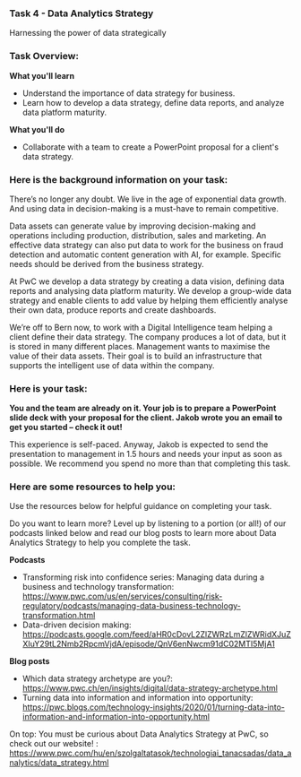 <h3>Task 4 - Data Analytics Strategy</h3>
Harnessing the power of data strategically

<h3>Task Overview:</h3>

<b>What you'll learn</b>

 - Understand the importance of data strategy for business.
 - Learn how to develop a data strategy, define data reports, and analyze data platform maturity.

<b>What you'll do</b>

 - Collaborate with a team to create a PowerPoint proposal for a client's data strategy.

<h3>Here is the background information on your task:</h3>
There’s no longer any doubt. We live in the age of exponential data growth. And using data in decision-making is a must-have to remain competitive.

Data assets can generate value by improving decision-making and operations including production, distribution, sales and marketing. An effective data strategy can also put data to work for the business on fraud detection and automatic content generation with AI, for example. Specific needs should be derived from the business strategy.

At PwC we develop a data strategy by creating a data vision, defining data reports and analysing data platform maturity. We develop a group-wide data strategy and enable clients to add value by helping them efficiently analyse their own data, produce reports and create dashboards.

We’re off to Bern now, to work with a Digital Intelligence team helping a client define their data strategy. The company produces a lot of data, but it is stored in many different places. Management wants to maximise the value of their data assets. Their goal is to build an infrastructure that supports the intelligent use of data within the company.

<h3>Here is your task:</h3>
<b>You and the team are already on it. Your job is to prepare a PowerPoint slide deck with your proposal for the client. Jakob wrote you an email to get you started – check it out!</b>


This experience is self-paced. Anyway, Jakob is expected to send the presentation to management in 1.5 hours and needs your input as soon as possible. We recommend you spend no more than that completing this task.

<h3>Here are some resources to help you:</h3>
Use the resources below for helpful guidance on completing your task.


Do you want to learn more? Level up by listening to a portion (or all!) of our podcasts linked below and read our blog posts to learn more about Data Analytics Strategy to help you complete the task.

<b>Podcasts</b>

 - Transforming risk into confidence series: Managing data during a business and technology transformation: https://www.pwc.com/us/en/services/consulting/risk-regulatory/podcasts/managing-data-business-technology-transformation.html
 - Data-driven decision making: https://podcasts.google.com/feed/aHR0cDovL2ZlZWRzLmZlZWRidXJuZXIuY29tL2Nmb2RpcmVjdA/episode/QnV6enNwcm91dC02MTI5MjA1 

<b>Blog posts</b>

 - Which data strategy archetype are you?: https://www.pwc.ch/en/insights/digital/data-strategy-archetype.html
 - Turning data into information and information into opportunity: https://pwc.blogs.com/technology-insights/2020/01/turning-data-into-information-and-information-into-opportunity.html 

On top: You must be curious about Data Analytics Strategy at PwC, so check out our website! : https://www.pwc.com/hu/en/szolgaltatasok/technologiai_tanacsadas/data_analytics/data_strategy.html

